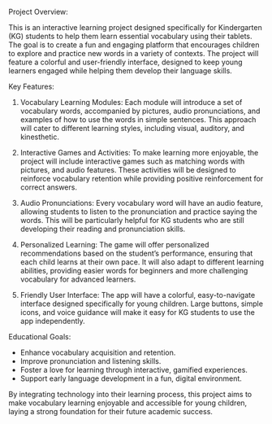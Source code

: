 Project Overview:

This is an interactive learning project designed specifically for Kindergarten (KG) students to help them learn essential vocabulary using their tablets. The goal is to create a fun and engaging platform that encourages children to explore and practice new words in a variety of contexts. The project will feature a colorful and user-friendly interface, designed to keep young learners engaged while helping them develop their language skills.

Key Features:

1. Vocabulary Learning Modules:
   Each module will introduce a set of vocabulary words, accompanied by pictures, audio pronunciations, and examples of how to use the words in simple sentences. This approach will cater to different learning styles, including visual, auditory, and kinesthetic.

2. Interactive Games and Activities:
   To make learning more enjoyable, the project will include interactive games such as matching words with pictures, and audio features. These activities will be designed to reinforce vocabulary retention while providing positive reinforcement for correct answers.

3. Audio Pronunciations:
   Every vocabulary word will have an audio feature, allowing students to listen to the pronunciation and practice saying the words. This will be particularly helpful for KG students who are still developing their reading and pronunciation skills.

4. Personalized Learning:
   The game will offer personalized recommendations based on the student’s performance, ensuring that each child learns at their own pace. It will also adapt to different learning abilities, providing easier words for beginners and more challenging vocabulary for advanced learners.

5. Friendly User Interface:
   The app will have a colorful, easy-to-navigate interface designed specifically for young children. Large buttons, simple icons, and voice guidance will make it easy for KG students to use the app independently.

Educational Goals:
- Enhance vocabulary acquisition and retention.
- Improve pronunciation and listening skills.
- Foster a love for learning through interactive, gamified experiences.
- Support early language development in a fun, digital environment.

By integrating technology into their learning process, this project aims to make vocabulary learning enjoyable and accessible for young children, laying a strong foundation for their future academic success.
